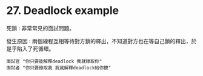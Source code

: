 # 27. Deadlock example

死鎖 : 非常常見的面試問題。

發生原因 : 兩個線程互相等待對方鎖的釋出，不知道對方也在等自己鎖的釋出，於是乎陷入了死循環。

```
面試官 "你只要能解釋deadlock 我就錄取你"
面試者 "你只要錄取我 我就解釋deadlock給你聽"
```

